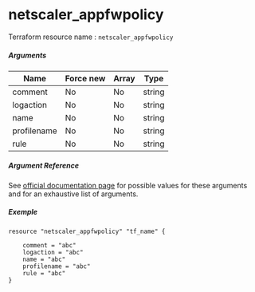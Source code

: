 # netscaler_appfwpolicy

Terraform resource name : ```netscaler_appfwpolicy```

##### Arguments

| Name | Force new | Array | Type |
|----|----|----|----|
|comment|No|No|string|
|logaction|No|No|string|
|name|No|No|string|
|profilename|No|No|string|
|rule|No|No|string|

##### Argument Reference

See [official documentation page](https://developer-docs.citrix.com/projects/netscaler-nitro-api/en/11.0/configuration/application-firewall/appfwpolicy/appfwpolicy/) for possible values for these arguments and for an exhaustive list of arguments.

##### Exemple

```
resource "netscaler_appfwpolicy" "tf_name" {

    comment = "abc"
    logaction = "abc"
    name = "abc"
    profilename = "abc"
    rule = "abc"
}
```

